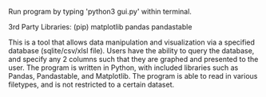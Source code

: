Run program by typing 'python3 gui.py' within terminal. 

3rd Party Libraries: (pip)
matplotlib
pandas
pandastable


This is a tool that allows data manipulation and visualization via a specified database (sqlite/csv/xlsl file). Users have the ability to query the database, and specify any 2 columns such that they are graphed and presented to the user. The program is written in Python, with included libraries such as Pandas, Pandastable, and Matplotlib. The program is able to read in various filetypes, and is not restricted to a certain dataset.
